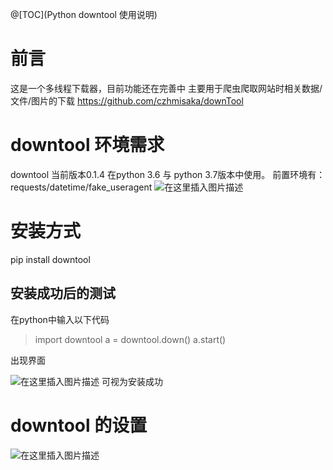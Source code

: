 @[TOC](Python downtool 使用说明)

# 前言
这是一个多线程下载器，目前功能还在完善中
主要用于爬虫爬取网站时相关数据/文件/图片的下载
https://github.com/czhmisaka/downTool
# downtool 环境需求
downtool 当前版本0.1.4
在python 3.6 与 python 3.7版本中使用。
前置环境有：requests/datetime/fake_useragent
![在这里插入图片描述](https://img-blog.csdnimg.cn/20200205163629816.png)
# 安装方式
pip install downtool
## 安装成功后的测试
在python中输入以下代码

>import downtool
>a = downtool.down()
>a.start()

出现界面

![在这里插入图片描述](https://img-blog.csdnimg.cn/20200205164618851.png?x-oss-process=image/watermark,type_ZmFuZ3poZW5naGVpdGk,shadow_10,text_aHR0cHM6Ly9ibG9nLmNzZG4ubmV0L20wXzM4MTE5MjM5,size_16,color_FFFFFF,t_70)
可视为安装成功
# downtool 的设置

![在这里插入图片描述](https://img-blog.csdnimg.cn/20200223205043786.png?x-oss-process=image/watermark,type_ZmFuZ3poZW5naGVpdGk,shadow_10,text_aHR0cHM6Ly9ibG9nLmNzZG4ubmV0L20wXzM4MTE5MjM5,size_16,color_FFFFFF,t_70)